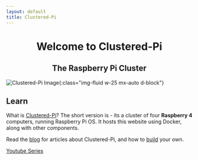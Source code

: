 ```yaml
---
layout: default
title: Clustered-Pi
---
```


<h1 align="center">Welcome to Clustered-Pi</h1>
<h2 align="center">The Raspberry Pi Cluster</h2>

![Clustered-Pi Image](/assets/img/clusteredpi08.jpg){:class="img-fluid w-25 mx-auto d-block"}

## Learn
What is [Clustered-Pi](about)? The short version is - its a cluster of four **Raspberry 4** computers, running Raspberry Pi OS. It hosts this website using Docker, along with other components.

Read the [blog](/blog) for articles about Clustered-Pi, and how to [build](build) your own.

[Youtube Series](https://youtube.com/playlist?list=PLU9tksFlQRiovpszMpg4K90GyXDt_xncn)